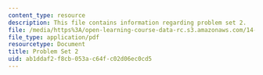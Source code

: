 ```yaml
---
content_type: resource
description: This file contains information regarding problem set 2.
file: /media/https%3A/open-learning-course-data-rc.s3.amazonaws.com/14-05-intermediate-macroeconomics-spring-2013/ab1ddaf2f8cb053ac64fc02d06ec0cd5_MIT14_05S13_Pset2.pdf
file_type: application/pdf
resourcetype: Document
title: Problem Set 2
uid: ab1ddaf2-f8cb-053a-c64f-c02d06ec0cd5
---
```

